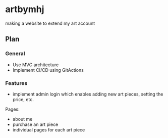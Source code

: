 # artbymhj
making a website to extend my art account 

## Plan 

### General 
- Use MVC architecture 
- Implement CI/CD using GitActions

### Features 
- implement admin login which enables adding new art pieces, setting the price, etc.


Pages:
- about me
- purchase an art piece
- individual pages for each art piece
  
